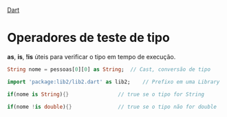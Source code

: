 [Dart](https://github.com/leofds/flutter-class/blob/master/dart/README.md)

# Operadores de teste de tipo

**as**, **is**, **!is** úteis para verificar o tipo em tempo de execução.

```dart
String nome = pessoas[0][0] as String;  // Cast, conversão de tipo

import 'package:lib2/lib2.dart' as lib2;	// Prefixo em uma Library

if(nome is String){}				// true se o tipo for String

if(nome !is double){}				// true se o tipo não for double
```
